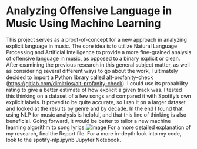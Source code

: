 # Analyzing Offensive Language in Music Using Machine Learning
This project serves as a proof-of-concept for a new approach in analyzing explicit language in music. The core idea is to utilize Natural Language Processing and Artificial Intelligence to provide a more fine-grained analysis of offensive language in music, as opposed to a binary explicit or clean. After examining the previous research in this general subject matter, as well as considering several different ways to go about the work, I ultimately decided to import a Python library called alt-profanity-check (https://gitlab.com/dimitrios/alt-profanity-check). I could use its probability rating to give a better estimate of how explicit a given track was. I tested this thinking on a dataset of a few songs and compared it with Spotify’s own explicit labels. It proved to be quite accurate, so I ran it on a larger dataset and looked at the results by genre and by decade. In the end I found that using NLP for music analysis is helpful, and that this line of thinking is also beneficial. Going forward, it would be better to tailor a new machine learning algorithm to song lyrics.![image](https://user-images.githubusercontent.com/78607023/186566975-2e86c9ad-0247-492e-a942-48d53ba8cab7.png)
For a more detailed explanation of my research, find the Report file. For a more in-depth look into my code, look to the spotify-nlp.ipynb Jupyter Notebook.
